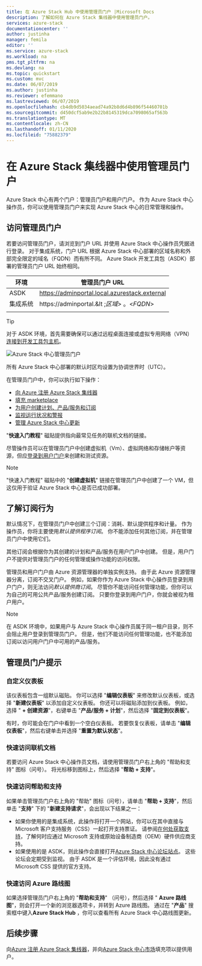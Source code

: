 ```yaml
---
title: 在 Azure Stack Hub 中使用管理员门户 |Microsoft Docs
description: 了解如何在 Azure Stack 集线器中使用管理员门户。
services: azure-stack
documentationcenter: ''
author: justinha
manager: femila
editor: ''
ms.service: azure-stack
ms.workload: na
pms.tgt_pltfrm: na
ms.devlang: na
ms.topic: quickstart
ms.custom: mvc
ms.date: 06/07/2019
ms.author: justinha
ms.reviewer: efemmano
ms.lastreviewed: 06/07/2019
ms.openlocfilehash: cb4db9d5034aead74a92b8d6d4b896f54460701b
ms.sourcegitcommit: d450dcf5ab9e2b22b8145319dca7098065af563b
ms.translationtype: MT
ms.contentlocale: zh-CN
ms.lasthandoff: 01/11/2020
ms.locfileid: "75882379"
---
```

# <a name="use-the-administrator-portal-in-azure-stack-hub"></a>在 Azure Stack 集线器中使用管理员门户

Azure Stack 中心有两个门户：管理员门户和用户门户。 作为 Azure Stack 中心操作员，你可以使用管理员门户来实现 Azure Stack 中心的日常管理和操作。

## <a name="access-the-administrator-portal"></a>访问管理员门户

若要访问管理员门户，请浏览到门户 URL 并使用 Azure Stack 中心操作员凭据进行登录。 对于集成系统，门户 URL 根据 Azure Stack 中心部署的区域名称和外部完全限定的域名（FQDN）而有所不同。 Azure Stack 开发工具包（ASDK）部署的管理员门户 URL 始终相同。

| 环境 | 管理员门户 URL |   
| -- | -- | 
| ASDK| https://adminportal.local.azurestack.external  |
| 集成系统 | https://adminportal.&lt ;*区域*&gt; 。&lt;*FQDN*&gt; | 
| | |

> [!TIP]
> 对于 ASDK 环境，首先需要确保可以通过远程桌面连接或虚拟专用网络（VPN）[连接到开发工具包主机](../asdk/asdk-connect.md)。

 ![Azure Stack 中心管理员门户](media/azure-stack-manage-portals/admin-portal.png)

所有 Azure Stack 中心部署的默认时区均设置为协调世界时（UTC）。

在管理员门户中，你可以执行如下操作：

* [向 Azure 注册 Azure Stack 集线器](azure-stack-registration.md)
* [填充 marketplace](azure-stack-download-azure-marketplace-item.md)
* [为用户创建计划、产品/服务和订阅](service-plan-offer-subscription-overview.md)
* [监视运行状况和警报](azure-stack-monitor-health.md)
* [管理 Azure Stack 中心更新](azure-stack-updates.md)

"**快速入门教程**" 磁贴提供指向最常见任务的联机文档的链接。

尽管操作员可以在管理员门户中创建虚拟机（Vm）、虚拟网络和存储帐户等资源，但应[登录到用户门户](../user/azure-stack-use-portal.md)来创建和测试资源。

>[!NOTE]
>"快速入门教程" 磁贴中的 "**创建虚拟机**" 链接在管理员门户中创建了一个 VM，但这仅用于验证 Azure Stack 中心是否已成功部署。

## <a name="understand-subscription-behavior"></a>了解订阅行为

默认情况下，在管理员门户中创建三个订阅：消耗、默认提供程序和计量。 作为操作员，你将主要使用*默认提供程序订阅*。 你不能添加任何其他订阅，并在管理员门户中使用它们。

其他订阅会根据你为其创建的计划和产品/服务在用户门户中创建。 但是，用户门户不提供对管理员门户的任何管理或操作功能的访问权限。

管理员和用户门户由 Azure 资源管理器的单独实例支持。 由于此 Azure 资源管理器分离，订阅不交叉门户。 例如，如果你作为 Azure Stack 中心操作员登录到用户门户，则无法访问*默认提供商订阅*。 尽管你不能访问任何管理功能，但你可以为自己的可用公共产品/服务创建订阅。 只要你登录到用户门户，你就会被视为租户用户。

  >[!NOTE]
  >在 ASDK 环境中，如果用户与 Azure Stack 中心操作员属于同一租户目录，则不会阻止用户登录到管理员门户。 但是，他们不能访问任何管理功能，也不能添加订阅以访问用户门户中可用的产品/服务。

## <a name="administrator-portal-tips"></a>管理员门户提示

### <a name="customize-the-dashboard"></a>自定义仪表板

该仪表板包含一组默认磁贴。 你可以选择 "**编辑仪表板**" 来修改默认仪表板，或选择 "**新建仪表板**" 以添加自定义仪表板。 你还可以将磁贴添加到仪表板。 例如，选择 " **+ 创建资源**"，右键单击 "**产品/服务 + 计划**"，然后选择 "**固定到仪表板**"。

有时，你可能会在门户中看到一个空白仪表板。 若要恢复仪表板，请单击 "**编辑仪表板**"，然后右键单击并选择 "**重置为默认状态**"。

### <a name="quick-access-to-online-documentation"></a>快速访问联机文档

若要访问 Azure Stack 中心操作员文档，请使用管理员门户右上角的 "帮助和支持" 图标（问号）。 将光标移到图标上，然后选择 "**帮助 + 支持**"。

### <a name="quick-access-to-help-and-support"></a>快速访问帮助和支持

如果单击管理员门户右上角的 "帮助" 图标（问号），请单击 "**帮助 + 支持**"，然后单击 "**支持**" 下的 "**新建支持请求**"，会出现以下结果之一：

- 如果你使用的是集成系统，此操作将打开一个网站，你可以在其中直接与 Microsoft 客户支持服务（CSS）一起打开支持票证。 请参阅[在何处获取支持](azure-stack-manage-basics.md#where-to-get-support)，了解何时应通过 Microsoft 支持或原始设备制造商（OEM）硬件供应商支持。
- 如果使用的是 ASDK，则此操作会直接打开[Azure Stack 中心论坛站点](https://social.msdn.microsoft.com/Forums/home?forum=AzureStack)。 这些论坛会定期受到监视。 由于 ASDK 是一个评估环境，因此没有通过 Microsoft CSS 提供的官方支持。

### <a name="quick-access-to-the-azure-roadmap"></a>快速访问 Azure 路线图

如果选择管理员门户右上角的 "**帮助和支持**" （问号），然后选择 " **Azure 路线图**"，则会打开一个新的浏览器选项卡，并转到 Azure 路线图。 通过在 "**产品**" 搜索框中键入**Azure Stack Hub** ，你可以查看所有 Azure Stack 中心路线图更新。

## <a name="next-steps"></a>后续步骤

向[Azure 注册 Azure Stack 集线器](azure-stack-registration.md)，并向[Azure Stack 中心市场](azure-stack-marketplace.md)填充项以提供用户。
